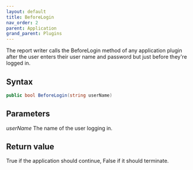 ```yaml
---
layout: default
title: BeforeLogin
nav_order: 2
parent: Application
grand_parent: Plugins
---
```


The report writer calls the BeforeLogin method of any application plugin after the user enters their user name and password but just before they're logged in.

## Syntax
```csharp
public bool BeforeLogin(string userName)
```

## Parameters
*userName*
The name of the user logging in.

## Return value
True if the application should continue, False if it should terminate.
